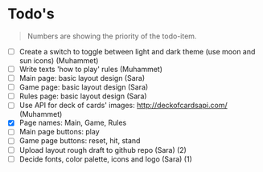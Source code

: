 # Todo's

> Numbers are showing the priority of the todo-item.

- [ ] Create a switch to toggle between light and dark theme (use moon and sun icons) (Muhammet)
- [ ] Write texts 'how to play' rules (Muhammet)
- [ ] Main page: basic layout design (Sara)
- [ ] Game page: basic layout design (Sara)
- [ ] Rules page: basic layout design (Sara)
- [ ] Use API for deck of cards' images: <http://deckofcardsapi.com/> (Muhammet)
- [x] Page names: Main, Game, Rules
- [ ] Main page buttons: play
- [ ] Game page buttons: reset, hit, stand
- [ ] Upload layout rough draft to github repo (Sara) (2)
- [ ] Decide fonts, color palette, icons and logo (Sara) (1)
